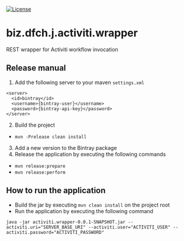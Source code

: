 [![License](https://img.shields.io/badge/license-Apache%20License%202.0-blue.svg)](https://github.com/dfch/biz.dfch.j.activiti.wrapper/blob/master/LICENSE)
# biz.dfch.j.activiti.wrapper

REST wrapper for Activiti workflow invocation

## Release manual

1. Add the following server to your maven `settings.xml`
```
<server>
  <id>bintray</id>
  <username>{bintray-user}</username>
  <password>{bintray-api-key}</password>
</server>
```
2. Build the project

* `mvn -Prelease clean install`

3. Add a new version to the Bintray package
4. Release the application by executing the following commands

* `mvn release:prepare`
* `mvn release:perform`


## How to run the application

* Build the jar by executing `mvn clean install` on the project root
* Run the application by executing the following command

`java -jar activiti.wrapper-0.0.1-SNAPSHOT.jar --activiti.uri="SERVER_BASE_URI" --activiti.user="ACTIVITI_USER" --activiti.password="ACTIVITI_PASSWORD"`

